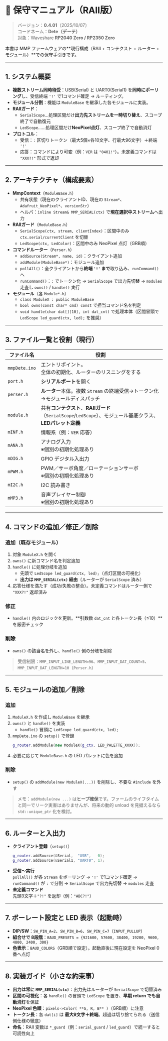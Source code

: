 # 📘 保守マニュアル（RAII版）

> バージョン：**0.4.01**（2025/10/07）  
> コードネーム：**Dete（デーテ）**  
> 対象：Waveshare **RP2040 Zero / RP2350 Zero**

本書は MMP ファームウェアの**現行構成（RAII + コンテクスト + ルーター + モジュール）**での保守手引きです。

---

## 1. システム概要

- **複数ストリーム同時待受**：USB(Serial) と UART0(Serial1) を**同時にポーリング**し、受信終端 `'!'` で1コマンド確定 → ルーティング。  
- **モジュール分割**：機能は `ModuleBase` を継承した各モジュールに実装。  
- **RAIIガード**：
  - `SerialScope`…処理区間だけ**出力先ストリームを一時切り替え**、スコープ終了で自動復元  
  - `LedScope`……処理区間だけ**NeoPixel点灯**、スコープ終了で自動消灯
- **プロトコル**：
  - 受信：`:` 区切りトークン（最大5個×各10文字、行最大96文字）＋終端 `'!'`  
  - 応答：コマンドにより可変（例：`VER` は `"0401!"`）。未定義コマンドは `"XXX?!"` 形式で返却

---

## 2. アーキテクチャ（構成要素）

- **MmpContext**（`ModuleBase.h`）
  - 共有状態（現在のクライアントID、現在の `Stream*`、`Adafruit_NeoPixel*`、`versionStr`）
  - ヘルパ：`inline Stream& MMP_SERIAL(ctx)` で**現在選択中ストリーム**へ出力
- **RAIIガード**（`ModuleBase.h`）
  - `SerialScope(ctx, stream, clientIndex)`：区間中のみ `ctx.serial/currentClient` を切替  
  - `LedScope(ctx, LedColor)`：区間中のみ NeoPixel 点灯（GRB順）
- **コマンドルーター**（`Perser.h`）
  - `addSource(Stream*, name, id)`：クライアント追加  
  - `addModule(ModuleBase*)`：モジュール追加  
  - `pollAll()`：全クライアントから**終端 `'!'` まで**取り込み、`runCommand()` へ  
  - `runCommand()`：`:` でトークン化 → `SerialScope` で出力先切替 → `modules` 走査し `owns()` / `handle()` 実行
- **モジュール**（各 `Module*.h`）
  - `class ModuleX : public ModuleBase`  
  - `bool owns(const char* cmd) const` で担当コマンド名を判定  
  - `void handle(char dat[][10], int dat_cnt)` で処理本体（区間冒頭で `LedScope led_guard(ctx, led);` を推奨）

---

## 3. ファイル一覧と役割（現行）

| ファイル名 | 役割 |
|---|---|
| `mmpDete.ino` | エントリポイント。<br>全体の初期化、ルーターのリスニングをする |
| `port.h` | **シリアルポート**を開く|
| `perser.h` | **ルーター**本体。複数 `Stream` の終端受信→トークン化→モジュールディスパッチ |
| `module.h` | 共有**コンテクスト**、**RAIIガード**（`SerialScope`/`LedScope`）、モジュール基底クラス、**LEDパレット定義** |
| `mINF.h` | 情報系（例：`VER` 応答） |
| `mANA.h` | アナログ入力<br>※個別の初期化処理あり|
| `mDIG.h` | GPIO デジタル入出力 |
| `mPWM.h` | PWM／サーボ角度／ローテーションサーボ<br>※個別の初期化処理あり|
| `mI2C.h` | I2C 読み書き |
| `mMP3.h` | 音声プレイヤー制御<br>※個別の初期化処理あり |

---

## 4. コマンドの追加／修正／削除

### 追加（既存モジュール）
1. 対象 `ModuleX.h` を開く  
2. `owns()` に新コマンド名を判定追加  
3. `handle()` に処理分岐を追加  
   - 先頭で `LedScope led_guard(ctx, led);`（点灯区間の可視化）  
   - **出力は `MMP_SERIAL(ctx)` 経由**（ルーターが `SerialScope` 済み）  
4. 応答仕様を満たす（成功/失敗の整合）。未定義コマンドはルーター側で `"XXX?!"` 返却済み

### 修正
- `handle()` 内のロジックを更新。**引数数 `dat_cnt` と各トークン長（≤10）**を厳密チェック

### 削除
- `owns()` の該当名を外し、`handle()` 側の分岐を削除

> 受信制限：`MMP_INPUT_LINE_LENGTH=96`、`MMP_INPUT_DAT_COUNT=5`、`MMP_INPUT_DAT_LENGTH=10`（`Perser.h`）

---

## 5. モジュールの追加／削除

### 追加
1. `ModuleX.h` を作成し `ModuleBase` を継承
2. `owns()` と `handle()` を実装  
   - `handle()` 冒頭に `LedScope led_guard(ctx, led);`  
3. `mmpDete.ino` の `setup()` で登録  
   ```cpp
   g_router.addModule(new ModuleX(g_ctx, LED_PALETTE_XXXX));
   ```
4. 必要に応じて `ModuleBase.h` の LED パレットに色を追加

### 削除
- `setup()` の `addModule(new ModuleX(...))` を削除し、不要な `#include` を外す

> メモ：`addModule(new ...)` は**ヒープ確保**です。ファームのライフタイムと同一でリーク実害はありませんが、将来の動的 unload を見据えるなら `std::unique_ptr` 化を検討。

---

## 6. ルーターと入出力

- **クライアント登録**（`setup()`）
  ```cpp
  g_router.addSource(&Serial,  "USB",   0);
  g_router.addSource(&Serial1, "UART0", 1);
  ```
- **受信～実行**  
  `pollAll()` が各 `Stream` をポーリング → `'!'` で1コマンド確定 →  
  `runCommand()` が `:` で分割 → `SerialScope` で出力先切替 → `modules` 走査  
- **未定義コマンド**  
  先頭3文字＋`"?!"` を返却（例：`"ABC?!"`）

---

## 7. ボーレート設定と LED 表示（起動時）

- **DIP/SW**：`SW_PIN_A=2`、`SW_PIN_B=6`、`SW_PIN_C=7`（`INPUT_PULLUP`）  
- **組合せで 8段階**：`BAUD_PRESETS = {921600, 57600, 38400, 19200, 9600, 4800, 2400, 300}`  
- **色表示**：`BAUD_COLORS`（GRB順で設定）。起動直後に現在設定を NeoPixel 0番へ点灯

---

## 8. 実装ガイド（小さな約束事）

- **出力は常に `MMP_SERIAL(ctx)`**：出力先はルーターが `SerialScope` で切替済み
- **区間の可視化**：各 `handle()` の冒頭で `LedScope` を置き、**早期 return でも自動消灯**を保証
- **NeoPixel 色順**：`pixels->Color( **G, R, B** )`（GRB順）に注意
- **トークン長**：各 `dat[i]` は **最大9文字＋終端**。超過は切り捨てられる（送信側仕様の徹底）
- **命名**：RAII 変数は `*_guard`（例：`serial_guard` / `led_guard`）で統一すると可読性向上

